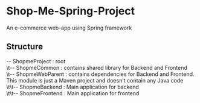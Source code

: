 # Shop-Me-Spring-Project
An e-commerce web-app using Spring framework

## Structure

-- ShopmeProject : root \
\t-- ShopmeCommon : contains shared library for Backend and Frontend \
\t-- ShopmeWebParent : contains dependencies for Backend and Frontend. \
     This module is just a Maven project and doesn't contain any Java code \
\t\t-- ShopmeBackend : Main application for backend \
\t\t-- ShopmeFrontend : Main application for frontend
